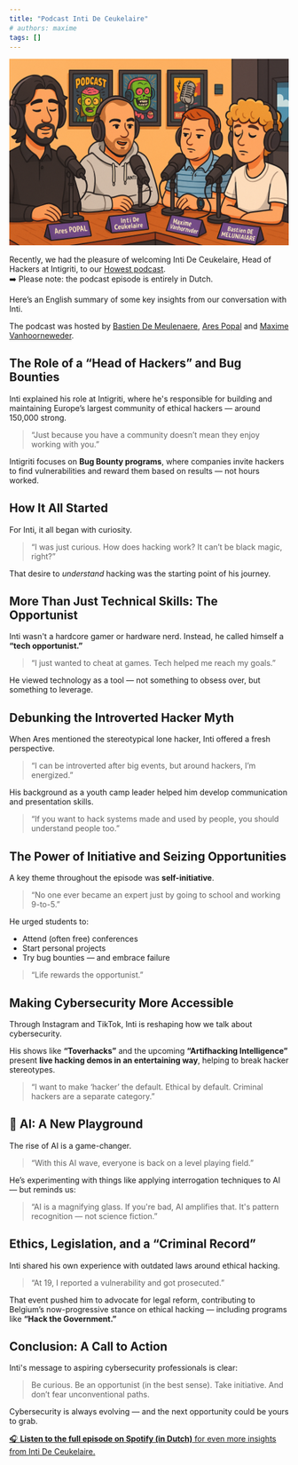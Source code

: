 ```yaml
---
title: "Podcast Inti De Ceukelaire"
# authors: maxime
tags: []
---
```


![podcast-cartoon](./img/PodcastInti-Cartoon.png)
<!-- truncate -->

Recently, we had the pleasure of welcoming Inti De Ceukelaire, Head of Hackers at Intigriti, to our [Howest podcast](https://open.spotify.com/episode/5VbP8J1qM7ucCcp0IgPklR).  
➡️ Please note: the podcast episode is entirely in Dutch.  

Here’s an English summary of some key insights from our conversation with Inti.

The podcast was hosted by [Bastien De Meulenaere](https://www.linkedin.com/in/bastien-de-meulenaere), [Ares Popal](https://www.linkedin.com/in/ares-ppl) and [Maxime Vanhoorneweder](https://www.linkedin.com/in/maxime-vanhoorneweder/).

## The Role of a “Head of Hackers” and Bug Bounties

Inti explained his role at Intigriti, where he's responsible for building and maintaining Europe’s largest community of ethical hackers — around 150,000 strong.

> “Just because you have a community doesn’t mean they enjoy working with you.”

Intigriti focuses on **Bug Bounty programs**, where companies invite hackers to find vulnerabilities and reward them based on results — not hours worked.

## How It All Started

For Inti, it all began with curiosity.

> “I was just curious. How does hacking work? It can’t be black magic, right?”

That desire to *understand* hacking was the starting point of his journey.


## More Than Just Technical Skills: The Opportunist

Inti wasn't a hardcore gamer or hardware nerd. Instead, he called himself a **“tech opportunist.”**

> “I just wanted to cheat at games. Tech helped me reach my goals.”

He viewed technology as a tool — not something to obsess over, but something to leverage.



## Debunking the Introverted Hacker Myth

When Ares mentioned the stereotypical lone hacker, Inti offered a fresh perspective.

> “I can be introverted after big events, but around hackers, I’m energized.”

His background as a youth camp leader helped him develop communication and presentation skills.

> “If you want to hack systems made and used by people, you should understand people too.”



## The Power of Initiative and Seizing Opportunities

A key theme throughout the episode was **self-initiative**.

> “No one ever became an expert just by going to school and working 9-to-5.”

He urged students to:
- Attend (often free) conferences
- Start personal projects
- Try bug bounties — and embrace failure

> “Life rewards the opportunist.”


## Making Cybersecurity More Accessible

Through Instagram and TikTok, Inti is reshaping how we talk about cybersecurity.

His shows like **“Toverhacks”** and the upcoming **“Artifhacking Intelligence”** present **live hacking demos in an entertaining way**, helping to break hacker stereotypes.

> “I want to make ‘hacker’ the default. Ethical by default. Criminal hackers are a separate category.”


## 🤖 AI: A New Playground

The rise of AI is a game-changer.

> “With this AI wave, everyone is back on a level playing field.”

He’s experimenting with things like applying interrogation techniques to AI — but reminds us:

> “AI is a magnifying glass. If you're bad, AI amplifies that. It's pattern recognition — not science fiction.”



## Ethics, Legislation, and a “Criminal Record”

Inti shared his own experience with outdated laws around ethical hacking.

> “At 19, I reported a vulnerability and got prosecuted.”

That event pushed him to advocate for legal reform, contributing to Belgium’s now-progressive stance on ethical hacking — including programs like **“Hack the Government.”**


## Conclusion: A Call to Action

Inti's message to aspiring cybersecurity professionals is clear:

> Be curious. Be an opportunist (in the best sense). Take initiative. And don’t fear unconventional paths.

Cybersecurity is always evolving — and the next opportunity could be yours to grab.


[🎧 **Listen to the full episode on Spotify (in Dutch)** for even more insights from Inti De Ceukelaire.](https://open.spotify.com/episode/5VbP8J1qM7ucCcp0IgPklR)
